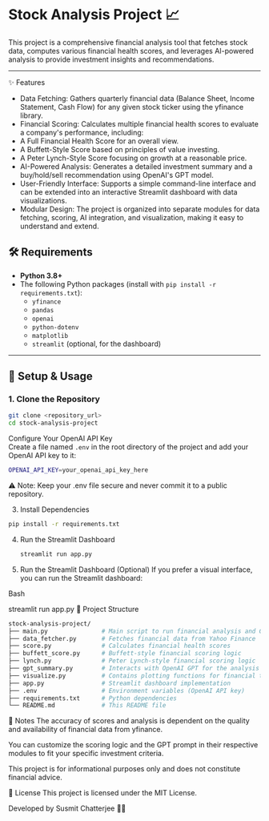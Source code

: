 # Stock Analysis Project 📈

This project is a comprehensive financial analysis tool that fetches stock data, computes various financial health scores, and leverages AI-powered analysis to provide investment insights and recommendations.

---

✨ Features
  * Data Fetching: Gathers quarterly financial data (Balance Sheet, Income Statement, Cash Flow) for any given stock ticker using the yfinance library.
  * Financial Scoring: Calculates multiple financial health scores to evaluate a company's performance, including:
  * A Full Financial Health Score for an overall view.
  * A Buffett-Style Score based on principles of value investing.
  * A Peter Lynch-Style Score focusing on growth at a reasonable price.
  * AI-Powered Analysis: Generates a detailed investment summary and a buy/hold/sell recommendation using OpenAI's GPT model.
  * User-Friendly Interface: Supports a simple command-line interface and can be extended into an interactive Streamlit dashboard with data visualizations.
  * Modular Design: The project is organized into separate modules for data fetching, scoring, AI integration, and visualization, making it easy to understand and extend.

## 🛠️ Requirements

- **Python 3.8+**
- The following Python packages (install with `pip install -r requirements.txt`):
    - `yfinance`
    - `pandas`
    - `openai`
    - `python-dotenv`
    - `matplotlib`
    - `streamlit` (optional, for the dashboard)

---

## 🚀 Setup & Usage

### 1. Clone the Repository

```bash
git clone <repository_url>
cd stock-analysis-project 
```

Configure Your OpenAI API Key  
Create a file named `.env` in the root directory of the project and add your OpenAI API key to it:

```bash
OPENAI_API_KEY=your_openai_api_key_here
```

⚠️ Note: Keep your .env file secure and never commit it to a public repository.

3. Install Dependencies
```bash
pip install -r requirements.txt
```

4. Run the Streamlit Dashboard
   ```bash
   streamlit run app.py
   ```





5. Run the Streamlit Dashboard (Optional)
If you prefer a visual interface, you can run the Streamlit dashboard:

Bash

streamlit run app.py
📁 Project Structure

```bash
stock-analysis-project/
├── main.py               # Main script to run financial analysis and GPT summary
├── data_fetcher.py       # Fetches financial data from Yahoo Finance
├── score.py              # Calculates financial health scores
├── buffett_score.py      # Buffett-style financial scoring logic
├── lynch.py              # Peter Lynch-style financial scoring logic
├── gpt_summary.py        # Interacts with OpenAI GPT for the analysis summary
├── visualize.py          # Contains plotting functions for financial trends
├── app.py                # Streamlit dashboard implementation
├── .env                  # Environment variables (OpenAI API key)
├── requirements.txt      # Python dependencies
└── README.md             # This README file
```

📝 Notes
The accuracy of scores and analysis is dependent on the quality and availability of financial data from yfinance.

You can customize the scoring logic and the GPT prompt in their respective modules to fit your specific investment criteria.

This project is for informational purposes only and does not constitute financial advice.

📄 License
This project is licensed under the MIT License.

Developed by Susmit Chatterjee 👨‍💻
